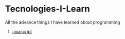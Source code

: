 # Tecnologies-I-Learn
All the advance things I have learned about programming 


1. [javascript](./01-%20Javascript/)